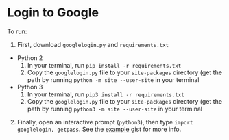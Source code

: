 # Login to Google
To run:
1. First, download `googlelogin.py` and `requirements.txt`
* Python 2
  1. In your terminal, run `pip install -r requirements.txt`
  2. Copy the `googlelogin.py` file to your `site-packages` directory (get the path by running `python -m site --user-site` in your terminal
* Python 3
  1. In your terminal, run `pip3 install -r requirements.txt`
  2. Copy the `googlelogin.py` file to your `site-packages` directory (get the path by running `python3 -m site --user-site` in your terminal
2. Finally, open an interactive prompt (`python3`), then type `import googlelogin, getpass`. See the [example](https://gist.github.com/hkamran80/def5efa32e7ba70cdc407c381473660b) gist for more info.
